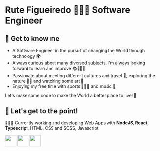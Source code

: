 # Rute Figueiredo 👩🏻‍💻 Software Engineer

## 👋 Get to know me
- A Software Engineer in the pursuit of changing the World through technology 🌍
- Always curious about many diversed subjects, I'm always looking forward to learn and improve 📚🙇🏻‍♀️
- Passionate about meeting different cultures and travel 🛫, exploring the nature 🐾🌲 and watching some art 🎨
- Enjoying my free time with sports 🚵🏻‍♀️ and music 💃

Let's make some code to make the World a better place to live! 🌴

## 🎯 Let's get to the point!
👩🏻‍💻 Currently working and developing Web Apps with **NodeJS**, **React**, **Typescript**, HTML, CSS and SCSS, Javascript

<span>
  <img src="https://user-images.githubusercontent.com/23409167/225079105-8d0aa2ea-1db0-4905-a101-ef1d20e3d420.png" width="36" height="36" />
  <img src="https://user-images.githubusercontent.com/23409167/225080919-c010b59d-4f11-4bca-971f-af8aa37aa81c.png" width="36" height="36" />
  <img src="https://user-images.githubusercontent.com/23409167/225082390-9fc4591a-8a49-4130-9739-af19ae08f630.png" width="36" height="36" />
</span>


<!--
**rutefig/rutefig** is a ✨ _special_ ✨ repository because its `README.md` (this file) appears on your GitHub profile.

Here are some ideas to get you started:

- 🔭 I’m currently working on ...
- 🌱 I’m currently learning ...
- 👯 I’m looking to collaborate on ...
- 🤔 I’m looking for help with ...
- 💬 Ask me about ...
- 📫 How to reach me: ...
- 😄 Pronouns: ...
- ⚡ Fun fact: ...
-->
